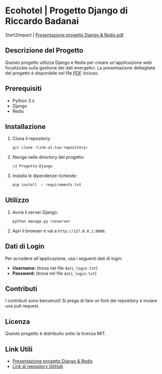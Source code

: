 # Ecohotel | Progetto Django di Riccardo Badanai
Start2Impact |
[Presentazione progetto Django & Redis.pdf](https://github.com/rickybada/ecohotel/files/11763379/Presentazione.progetto.Django.Redis.pdf)

## Descrizione del Progetto
Questo progetto utilizza Django e Redis per creare un'applicazione web focalizzata sulla gestione dei dati energetici. La presentazione dettagliata del progetto è disponibile nel file [PDF](https://github.com/rickybada/ecohotel/files/11763379/Presentazione.progetto.Django.Redis.pdf) incluso.

## Prerequisiti
- Python 3.x
- Django
- Redis

## Installazione
1. Clona il repository:
    ```bash
    git clone <link-al-tuo-repository>
    ```
2. Naviga nella directory del progetto:
    ```bash
    cd Progetto-Django
    ```
3. Installa le dipendenze richieste:
    ```bash
    pip install -r requirements.txt
    ```

## Utilizzo
1. Avvia il server Django:
    ```bash
    python manage.py runserver
    ```
2. Apri il browser e vai a `http://127.0.0.1:8000`.

## Dati di Login
Per accedere all'applicazione, usa i seguenti dati di login:
- **Username:** (trova nel file `dati_login.txt`)
- **Password:** (trova nel file `dati_login.txt`)

## Contributi
I contributi sono benvenuti! Si prega di fare un fork del repository e inviare una pull request.

## Licenza
Questo progetto è distribuito sotto la licenza MIT.

## Link Utili
- [Presentazione progetto Django & Redis](./Presentazione%20progetto%20Django%20&%20Redis.pdf)
- [Link al repository GitHub](./link%20GitHub.txt)

